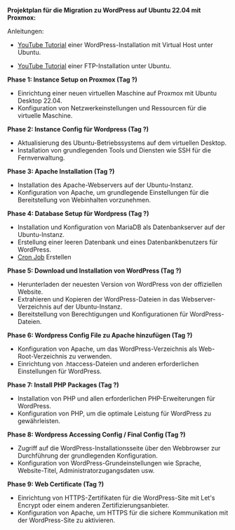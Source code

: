 

**Projektplan für die Migration zu WordPress auf Ubuntu 22.04 mit Proxmox:**

Anleitungen:

- [YouTube Tutorial](https://www.youtube.com/watch?v=lD6vQBDHkqU&ab_channel=LearnLinuxTV) einer WordPress-Installation mit Virtual Host unter Ubuntu.

- [YouTube Tutorial](https://www.youtube.com/watch?v=t50UfbGvWhw&ab_channel=AkamaiDeveloper) einer FTP-Installation unter Ubuntu.

**Phase 1: Instance Setup on Proxmox (Tag ?)**
- Einrichtung einer neuen virtuellen Maschine auf Proxmox mit Ubuntu Desktop 22.04.
- Konfiguration von Netzwerkeinstellungen und Ressourcen für die virtuelle Maschine.

**Phase 2: Instance Config für Wordpress (Tag ?)**
- Aktualisierung des Ubuntu-Betriebssystems auf dem virtuellen Desktop.
- Installation von grundlegenden Tools und Diensten wie SSH für die Fernverwaltung.

**Phase 3: Apache Installation (Tag ?)**
- Installation des Apache-Webservers auf der Ubuntu-Instanz.
- Konfiguration von Apache, um grundlegende Einstellungen für die Bereitstellung von Webinhalten vorzunehmen.

**Phase 4: Database Setup für Wordpress (Tag ?)**
- Installation und Konfiguration von MariaDB als Datenbankserver auf der Ubuntu-Instanz.
- Erstellung einer leeren Datenbank und eines Datenbankbenutzers für WordPress.
- [Cron Job](https://www.spacerex.co/how-to-automatically-backup-a-mysql-or-mariadb-server-with-mysqldump/) Erstellen

**Phase 5: Download und Installation von WordPress (Tag ?)**
- Herunterladen der neuesten Version von WordPress von der offiziellen Website.
- Extrahieren und Kopieren der WordPress-Dateien in das Webserver-Verzeichnis auf der Ubuntu-Instanz.
- Bereitstellung von Berechtigungen und Konfigurationen für WordPress-Dateien.

**Phase 6: Wordpress Config File zu Apache hinzufügen (Tag ?)**
- Konfiguration von Apache, um das WordPress-Verzeichnis als Web-Root-Verzeichnis zu verwenden.
- Einrichtung von .htaccess-Dateien und anderen erforderlichen Einstellungen für WordPress.

**Phase 7: Install PHP Packages (Tag ?)**
- Installation von PHP und allen erforderlichen PHP-Erweiterungen für WordPress.
- Konfiguration von PHP, um die optimale Leistung für WordPress zu gewährleisten.

**Phase 8: Wordpress Accessing Config / Final Config (Tag ?)**
- Zugriff auf die WordPress-Installationsseite über den Webbrowser zur Durchführung der grundlegenden Konfiguration.
- Konfiguration von WordPress-Grundeinstellungen wie Sprache, Website-Titel, Administratorzugangsdaten usw.

**Phase 9: Web Certificate (Tag ?)**
- Einrichtung von HTTPS-Zertifikaten für die WordPress-Site mit Let's Encrypt oder einem anderen Zertifizierungsanbieter.
- Konfiguration von Apache, um HTTPS für die sichere Kommunikation mit der WordPress-Site zu aktivieren.

